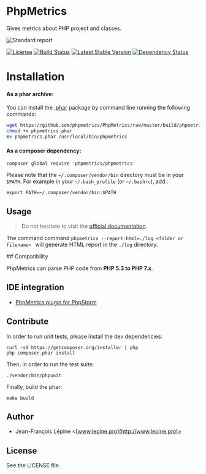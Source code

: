 # PhpMetrics

Gives metrics about PHP project and classes.

![Standard report](https://github.com/phpmetrics/PhpMetrics/raw/version2_ast/doc/overview.png)

[![License](https://poser.pugx.org/phpmetrics/phpmetrics/license.svg)](https://packagist.org/packages/phpmetrics/phpmetrics)
[![Build Status](https://secure.travis-ci.org/phpmetrics/PhpMetrics.svg)](http://travis-ci.org/phpmetrics/PhpMetrics)
[![Latest Stable Version](https://poser.pugx.org/phpmetrics/phpmetrics/v/stable.svg)](https://packagist.org/packages/phpmetrics/phpmetrics)
[![Dependency Status](https://www.versioneye.com/user/projects/534fe1f9fe0d0774a8000815/badge.svg)](https://www.versioneye.com/user/projects/534fe1f9fe0d0774a8000815)


# Installation

#### As a phar archive:

You can install the [.phar](https://github.com/Halleck45/PhpMetrics/raw/master/build/phpmetrics.phar) package by command line running the following commands:

```bash
wget https://github.com/phpmetrics/PhpMetrics/raw/master/build/phpmetrics.phar
chmod +x phpmetrics.phar
mv phpmetrics.phar /usr/local/bin/phpmetrics
```

#### As a composer dependency:

    composer global require 'phpmetrics/phpmetrics'
    
Please note that the `~/.composer/vendor/bin` directory must be in your `$PATH`. For example in your `~/.bash_profile` (or `~/.bashrc`), add :

    export PATH=~/.composer/vendor/bin:$PATH

## Usage

> Do not hesitate to visit the [official documentation](http://www.phpmetrics.org).

The command command `phpmetrics --report-html=./log <folder or filename> ` will generate HTML report in the `./log` directory.

## Compatibility

PhpMetrics can parse PHP code from **PHP 5.3 to PHP 7.x**.

## IDE integration

+ [PhpMetrics plugin for PhpStorm](http://plugins.jetbrains.com/plugin/7500)

## Contribute

In order to run unit tests, please install the dev dependencies:

    curl -sS https://getcomposer.org/installer | php
    php composer.phar install

Then, in order to run the test suite:

    ./vendor/bin/phpunit

Finally, build the phar:

    make build

## Author

+ Jean-François Lépine <[www.lepine.pro](http://www.lepine.pro)>

## License

See the LICENSE file.
